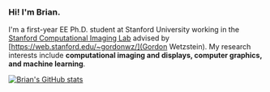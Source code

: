 ### Hi! I'm Brian.

I'm a first-year EE Ph.D. student at Stanford University working in the [Stanford Computational Imaging Lab](https://www.computationalimaging.org) advised by [https://web.stanford.edu/~gordonwz/](Gordon Wetzstein). My research interests include **computational imaging and displays, computer graphics, and machine learning**.

[![Brian's GitHub stats](https://github-readme-stats.vercel.app/api?username=bchao1&show_icons=true&theme=vue)](https://github.com/anuraghazra/github-readme-stats)
